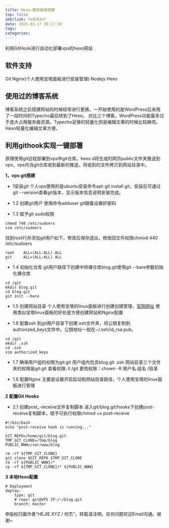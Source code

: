 ```yaml
---
title: Hexo-服务器端搭建
top: false
abbrlink: fed583ef
date: 2021-03-17 18:17:30
tags:
categories:
---
```


利用GitHook进行自动化部署vps的hexo网站

<!-- more -->

## 软件支持

Git
Nginx(个人使用宝塔面板进行安装管理)
Nodejs
Hexo

## 使用过的博客系统

博客系统之前搭建网站的时候经常进行更换，一开始使用的是WordPress后来用了一段时间的Typecho最后转到了Hexo。
对比三个博客。WordPress功能最多过于庞大占用服务器资源。Typecho足够的轻量化但是编辑文章的时候比较麻烦。Hexo轻量化编辑文章方便。

## 利用githook实现一键部署

原理使用git远程部署到vps中git仓库。hexo d将生成的网页public文件夹推送到vps，vps内当git仓库收到最新的推送，将收到的文件拷贝到网站目录中。

**1，vps git搭建**

* 1安装git
个人vps使用的是ubuntu安装命令apt-git install git，安装后可通过git --version查看git版本，显示版本信息说明安装完成。

* 1.2 创建git用户
使用命令adduser git跟着设置好密码

* 1.3 赋予git sudo权限

```权限
chmod 740 /etc/sudoers
vim /etc/sudoers
```

找到root行并添加git用户如下，修改后保存退出，修改回文件权限chmod 440 /etc/sudoers

```权限
root    ALL=(ALL:ALL) ALL
git     ALL=(ALL:ALL) ALL
```

* 1.4 初始化仓库
git用户路径下创建中转裸仓库blog.git使用git --bare参数初始化裸仓库

```初始化
cd /git
mkdir blog.git
cd blog.git
git init --bare
```

* 1.5 创建网站目录
个人使用宝塔的linux面板进行创建创建管理，[官网网址](https://www.bt.cn)
使用类似宝塔linux面板的好处是方便创建网站和Nginx配置

* 1.6 配置ssh
到git用户目录下创建.ssh文件夹，将公钥复制到authorized_keys文件中。公钥地址一般在~/.ssh/id_rsa.pub。

```地址
cd /git
mkdir .ssh
cd .ssh
vim authorized_keys
```

* 1.7 确保用户组的权限为git:git
用户组内包含blog.git .ssh 网站目录三个文件夹的权限是git:git
查看权限: ll /git
更改权限：chown -R 用户名.组名 /目录

* 1.8 配置Nginx
主要是设置开启启动和网站目录路径，个人使用宝塔的linux面板进行管理

**2 配置Git Hooks**

* 2.1 创建post_-receive文件复制脚本
进入git/blog.git/hooks下创建post-receive复制脚本，赋予可执行权限chmod +x post-receive

```复制脚本
#!/bin/bash
echo "post-receive hook is running..."

GIT_REPO=/home/git/blog.git
TMP_GIT_CLONE=/tmp/blog
PUBLIC_WWW=/var/www/blog

rm -rf ${TMP_GIT_CLONE}
git clone $GIT_REPO $TMP_GIT_CLONE
rm -rf ${PUBLIC_WWW}/*
cp -rf ${TMP_GIT_CLONE}/* ${PUBLIC_WWW}
```

**3 本地Hexo配置**

```hexo配置
# Deployment
deploy:
    type: git
    # repo: git@VPS IP:/~/blog.git
    branch: master
```

©版权归属作者“HEJIE.XYZ / 何杰”，转载请注明。任何问题欢迎Email沟通。谢谢~
